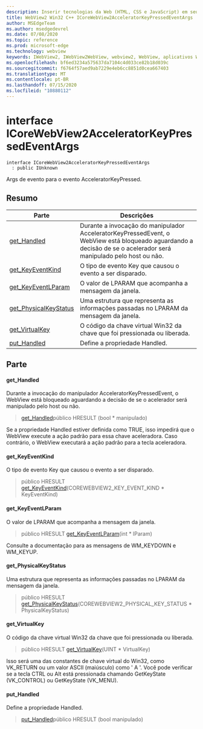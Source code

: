 ```yaml
---
description: Inserir tecnologias da Web (HTML, CSS e JavaScript) em seus aplicativos nativos com o controle WebView2 do Microsoft Edge
title: WebView2 Win32 C++ ICoreWebView2AcceleratorKeyPressedEventArgs
author: MSEdgeTeam
ms.author: msedgedevrel
ms.date: 07/08/2020
ms.topic: reference
ms.prod: microsoft-edge
ms.technology: webview
keywords: IWebView2, IWebView2WebView, webview2, WebView, aplicativos Win32, Win32, Edge, ICoreWebView2, ICoreWebView2Controller, controle do navegador, HTML Edge, ICoreWebView2AcceleratorKeyPressedEventArgs
ms.openlocfilehash: bf6ed3234a575637da7104c4d033ce82b18d039c
ms.sourcegitcommit: f6764f57aed9ab7229e4eb6cc8851d0cea667403
ms.translationtype: MT
ms.contentlocale: pt-BR
ms.lasthandoff: 07/15/2020
ms.locfileid: "10880112"
---
```

# interface ICoreWebView2AcceleratorKeyPressedEventArgs 

```
interface ICoreWebView2AcceleratorKeyPressedEventArgs
  : public IUnknown
```

Args de evento para o evento AcceleratorKeyPressed.

## Resumo

 Parte                        | Descrições
--------------------------------|---------------------------------------------
[get_Handled](#get_handled) | Durante a invocação do manipulador AcceleratorKeyPressedEvent, o WebView está bloqueado aguardando a decisão de se o acelerador será manipulado pelo host ou não.
[get_KeyEventKind](#get_keyeventkind) | O tipo de evento Key que causou o evento a ser disparado.
[get_KeyEventLParam](#get_keyeventlparam) | O valor de LPARAM que acompanha a mensagem da janela.
[get_PhysicalKeyStatus](#get_physicalkeystatus) | Uma estrutura que representa as informações passadas no LPARAM da mensagem da janela.
[get_VirtualKey](#get_virtualkey) | O código da chave virtual Win32 da chave que foi pressionada ou liberada.
[put_Handled](#put_handled) | Define a propriedade Handled.

## Parte

#### get_Handled 

Durante a invocação do manipulador AcceleratorKeyPressedEvent, o WebView está bloqueado aguardando a decisão de se o acelerador será manipulado pelo host ou não.

> [get_Handled](#get_handled)público HRESULT (bool * manipulado)

Se a propriedade Handled estiver definida como TRUE, isso impedirá que o WebView execute a ação padrão para essa chave aceleradora. Caso contrário, o WebView executará a ação padrão para a tecla aceleradora.

#### get_KeyEventKind 

O tipo de evento Key que causou o evento a ser disparado.

> público HRESULT [get_KeyEventKind](#get_keyeventkind)(COREWEBVIEW2_KEY_EVENT_KIND * KeyEventKind)

#### get_KeyEventLParam 

O valor de LPARAM que acompanha a mensagem da janela.

> público HRESULT [get_KeyEventLParam](#get_keyeventlparam)(int * lParam)

Consulte a documentação para as mensagens de WM_KEYDOWN e WM_KEYUP.

#### get_PhysicalKeyStatus 

Uma estrutura que representa as informações passadas no LPARAM da mensagem da janela.

> público HRESULT [get_PhysicalKeyStatus](#get_physicalkeystatus)(COREWEBVIEW2_PHYSICAL_KEY_STATUS * PhysicalKeyStatus)

#### get_VirtualKey 

O código da chave virtual Win32 da chave que foi pressionada ou liberada.

> público HRESULT [get_VirtualKey](#get_virtualkey)(UINT * VirtualKey)

Isso será uma das constantes de chave virtual do Win32, como VK_RETURN ou um valor ASCII (maiúsculo) como ' A '. Você pode verificar se a tecla CTRL ou Alt está pressionada chamando GetKeyState (VK_CONTROL) ou GetKeyState (VK_MENU).

#### put_Handled 

Define a propriedade Handled.

> [put_Handled](#put_handled)público HRESULT (bool manipulado)

